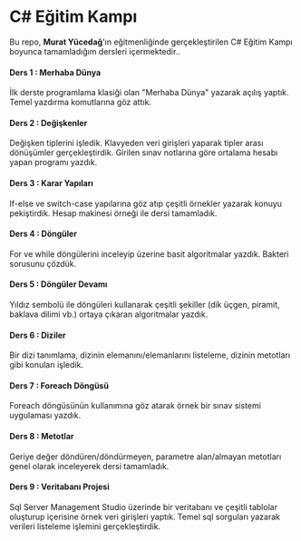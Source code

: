 # C# Eğitim Kampı

Bu repo, **Murat Yücedağ**'ın eğitmenliğinde gerçekleştirilen C# Eğitim Kampı boyunca tamamladığım dersleri içermektedir..
 
#### Ders 1 : Merhaba Dünya

İlk derste programlama klasiği olan "Merhaba Dünya" yazarak açılış yaptık. Temel yazdırma komutlarına göz attık.

#### Ders 2 : Değişkenler

Değişken tiplerini işledik. Klavyeden veri girişleri yaparak tipler arası dönüşümler gerçekleştirdik. Girilen sınav notlarına göre ortalama hesabı yapan programı yazdık.

#### Ders 3 : Karar Yapıları

If-else ve switch-case yapılarına göz atıp çeşitli örnekler yazarak konuyu pekiştirdik. Hesap makinesi örneği ile dersi tamamladık.

#### Ders 4 : Döngüler

For ve while döngülerini inceleyip üzerine basit algoritmalar yazdık. Bakteri sorusunu çözdük.

#### Ders 5 : Döngüler Devamı

Yıldız sembolü ile döngüleri kullanarak çeşitli şekiller (dik üçgen, piramit, baklava dilimi vb.) ortaya çıkaran algoritmalar yazdık.

#### Ders 6 : Diziler

Bir dizi tanımlama, dizinin elemanını/elemanlarını listeleme, dizinin metotları gibi konuları işledik.

#### Ders 7 : Foreach Döngüsü

Foreach döngüsünün kullanımına göz atarak örnek bir sınav sistemi uygulaması yazdık.

#### Ders 8 : Metotlar

Geriye değer döndüren/döndürmeyen, parametre alan/almayan metotları genel olarak inceleyerek dersi tamamladık.

#### Ders 9 : Veritabanı Projesi

Sql Server Management Studio üzerinde bir veritabanı ve çeşitli tablolar oluşturup içerisine örnek veri girişleri yaptık. Temel sql sorguları yazarak verileri listeleme işlemini gerçekleştirdik.